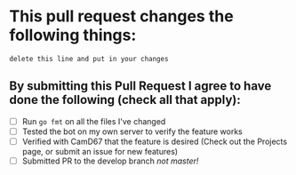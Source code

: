 # This pull request changes the following things:

`delete this line and put in your changes`

## By submitting this Pull Request I agree to have done the following (check all that apply):

- [ ] Run `go fmt` on all the files I've changed
- [ ] Tested the bot on my own server to verify the feature works
- [ ] Verified with CamD67 that the feature is desired (Check out the Projects page, or submit an issue for new features)
- [ ] Submitted PR to the develop branch _not master!_
